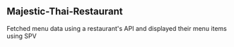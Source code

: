 ## Majestic-Thai-Restaurant

Fetched menu data using a restaurant's API and displayed their menu items using SPV
